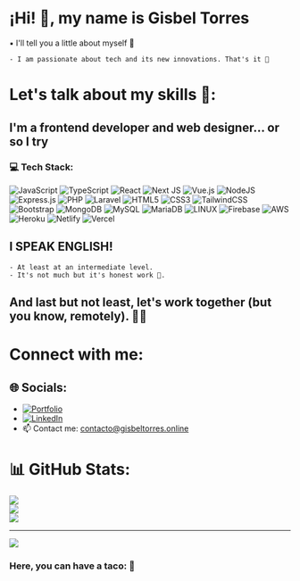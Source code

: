 # ¡Hi! 👋, my name is Gisbel Torres

▪️ I'll tell you a little about myself 💙
```
- I am passionate about tech and its new innovations. That's it 🤪
```

# Let's talk about my skills 🤸‍:

## I'm a frontend developer and web designer... or so I try
### 💻 Tech Stack:
![JavaScript](https://img.shields.io/badge/javascript-%23323330.svg?style=for-the-badge&logo=javascript&logoColor=%23F7DF1E) ![TypeScript](https://img.shields.io/badge/typescript-%23007ACC.svg?style=for-the-badge&logo=typescript&logoColor=white) ![React](https://img.shields.io/badge/react-%2320232a.svg?style=for-the-badge&logo=react&logoColor=%2361DAFB) ![Next JS](https://img.shields.io/badge/Next-black?style=for-the-badge&logo=next.js&logoColor=white) ![Vue.js](https://img.shields.io/badge/vuejs-%2335495e.svg?style=for-the-badge&logo=vuedotjs&logoColor=%234FC08D) ![NodeJS](https://img.shields.io/badge/node.js-6DA55F?style=for-the-badge&logo=node.js&logoColor=white) ![Express.js](https://img.shields.io/badge/express.js-%23404d59.svg?style=for-the-badge&logo=express&logoColor=%2361DAFB) ![PHP](https://img.shields.io/badge/php-%23777BB4.svg?style=for-the-badge&logo=php&logoColor=white) ![Laravel](https://img.shields.io/badge/laravel-%23FF2D20.svg?style=for-the-badge&logo=laravel&logoColor=white) ![HTML5](https://img.shields.io/badge/html5-%23E34F26.svg?style=for-the-badge&logo=html5&logoColor=white) ![CSS3](https://img.shields.io/badge/css3-%231572B6.svg?style=for-the-badge&logo=css3&logoColor=white) ![TailwindCSS](https://img.shields.io/badge/tailwindcss-%2338B2AC.svg?style=for-the-badge&logo=tailwind-css&logoColor=white) ![Bootstrap](https://img.shields.io/badge/bootstrap-%23563D7C.svg?style=for-the-badge&logo=bootstrap&logoColor=white) ![MongoDB](https://img.shields.io/badge/MongoDB-%234ea94b.svg?style=for-the-badge&logo=mongodb&logoColor=white) ![MySQL](https://img.shields.io/badge/mysql-%2300f.svg?style=for-the-badge&logo=mysql&logoColor=white) ![MariaDB](https://img.shields.io/badge/MariaDB-003545?style=for-the-badge&logo=mariadb&logoColor=white) ![LINUX](https://img.shields.io/badge/Linux-FCC624?style=for-the-badge&logo=linux&logoColor=black) ![Firebase](https://img.shields.io/badge/firebase-%23039BE5.svg?style=for-the-badge&logo=firebase) ![AWS](https://img.shields.io/badge/AWS-%23FF9900.svg?style=for-the-badge&logo=amazon-aws&logoColor=white) ![Heroku](https://img.shields.io/badge/heroku-%23430098.svg?style=for-the-badge&logo=heroku&logoColor=white) ![Netlify](https://img.shields.io/badge/netlify-%23000000.svg?style=for-the-badge&logo=netlify&logoColor=#00C7B7) ![Vercel](https://img.shields.io/badge/vercel-%23000000.svg?style=for-the-badge&logo=vercel&logoColor=white)

## I SPEAK ENGLISH!
```
- At least at an intermediate level.
- It's not much but it's honest work 🤪. 
```

## And last but not least, let's work together (but you know, remotely). 💁‍♀️

# Connect with me:
## 🌐 Socials:
- [![Portfolio](https://gisbeltorres.tech/assets/images/portfolio.svg)](https://gisbeltorres.tech) 
- [![LinkedIn](https://img.shields.io/badge/LinkedIn-%230077B5.svg?logo=linkedin&logoColor=white)](https://linkedin.com/in/gisbeltorres) 
- 📫 Contact me: contacto@gisbeltorres.online


# 📊 GitHub Stats:
![](https://github-readme-stats.vercel.app/api?username=gisbelt&theme=dark&hide_border=false&include_all_commits=false&count_private=false)<br/>
![](https://github-readme-streak-stats.herokuapp.com/?user=gisbelt&theme=dark&hide_border=false)<br/>
![](https://github-readme-stats.vercel.app/api/top-langs/?username=gisbelt&theme=dark&hide_border=false&include_all_commits=false&count_private=false&layout=compact)

---
[![](https://visitcount.itsvg.in/api?id=gisbelt&icon=0&color=0)](https://visitcount.itsvg.in)

### Here, you can have a taco: 🌮
